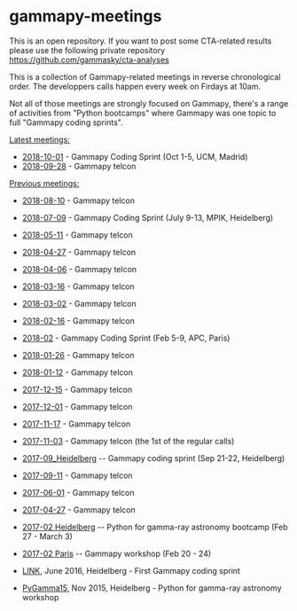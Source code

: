 # gammapy-meetings

This is an open repository. If you want to post some CTA-related results please use the following private repository
https://github.com/gammasky/cta-analyses

This is a collection of Gammapy-related meetings in reverse chronological order. The developpers calls happen every week 
on Firdays at 10am. 

Not all of those meetings are strongly focused on Gammapy, there's a range of
activities from "Python bootcamps" where Gammapy was one topic to full "Gammapy
coding sprints".

[Latest meetings:](#meeting)
* [2018-10-01](2018-10-01/README.md) - Gammapy Coding Sprint (Oct 1-5, UCM, Madrid)
* [2018-09-28](2018-09-28/README.md) - Gammapy telcon

[Previous meetings:](#oldmeeting)

* [2018-08-10](2018-08-10/README.md) - Gammapy telcon

* [2018-07-09](2018-07-09/README.md) - Gammapy Coding Sprint (July 9-13, MPIK, Heidelberg)
* [2018-05-11](2018-05-11/README.md) - Gammapy telcon
* [2018-04-27](2018-04-27/README.md) - Gammapy telcon
* [2018-04-06](2018-04-06/README.md) - Gammapy telcon
* [2018-03-16](2018-03-16/README.md) - Gammapy telcon
* [2018-03-02](2018-03-02/README.md) - Gammapy telcon
* [2018-02-16](2018-02-16/README.md) - Gammapy telcon
* [2018-02](2018-02-05/README.md) - Gammapy Coding Sprint (Feb 5-9, APC, Paris)
* [2018-01-26](2018-01-26/README.md) - Gammapy telcon
* [2018-01-12](2018-01-12/README.md) - Gammapy telcon
* [2017-12-15](2017-12-15/README.md) - Gammapy telcon
* [2017-12-01](2017-12-01/README.md) - Gammapy telcon
* [2017-11-17](2017-11-17/README.md) - Gammapy telcon
* [2017-11-03](2017-11-03/README.md) - Gammapy telcon (the 1st of the regular calls)
* [2017-09_Heidelberg](2017-09_Heidelberg.md) -- Gammapy coding sprint (Sep 21-22, Heidelberg)
* [2017-09-11](2017-09-11/README.md) - Gammapy telcon
* [2017-06-01](2017-06-01/README.md) - Gammapy telcon
* [2017-04-27](2017-04-27/README.md) - Gammapy telcon
* [2017-02 Heidelberg](2017-02_Heidelberg.md) -- Python for gamma-ray astronomy bootcamp (Feb 27 - March 3)
* [2017-02 Paris](2017-02_Paris.md) -- Gammapy workshop (Feb 20 - 24)
* [LINK](https://github.com/gammapy/gammapy/wiki/Gammapy-coding-sprint-1), June 2016, Heidelberg - First Gammapy coding sprint
* [PyGamma15](http://gammapy.github.io/PyGamma15/), Nov 2015, Heidelberg - Python for gamma-ray astronomy workshop
